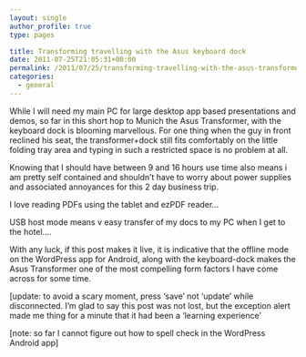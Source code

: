 ```yaml
---
layout: single
author_profile: true
type: pages

title: Transforming travelling with the Asus keyboard dock
date: 2011-07-25T21:05:31+00:00
permalink: /2011/07/25/transforming-travelling-with-the-asus-transformer-keyboard-dock/
categories:
  - general
---
```

While I will need my main PC for large desktop app based presentations and demos, so far in this short hop to Munich the Asus Transformer, with the keyboard dock is blooming marvellous. For one thing when the guy in front reclined his seat, the transformer+dock still fits comfortably on the little folding tray area and typing in such a restricted space is no problem at all.

Knowing that I should have between 9 and 16 hours use time also means i am pretty self contained and shouldn&#8217;t have to worry about power supplies and associated annoyances for this 2 day business trip.

I love reading PDFs using the tablet and ezPDF reader&#8230;

USB host mode means v easy transfer of my docs to my PC when I get to the hotel&#8230;.

With any luck, if this post makes it live, it is indicative that the offline mode on the WordPress app for Android, along with the keyboard-dock makes the Asus Transformer one of the most compelling form factors I have come across for some time.

[update: to avoid a scary moment, press &#8216;save&#8217; not &#8216;update&#8217; while disconnected. I&#8217;m glad to say this post was not lost, but the exception alert made me thing for a minute that it had been a &#8216;learning experience&#8217;

[note: so far I cannot figure out how to spell check in the WordPress Android app]
